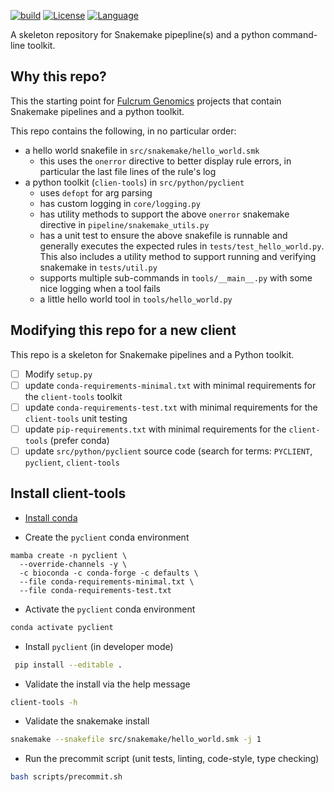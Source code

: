 [![build](https://github.com/fulcrumgenomics/python-snakemake-skeleton/actions/workflows/pythonpackage.yml/badge.svg)](https://github.com/fulcrumgenomics/python-snakemake-skeleton/actions/workflows/pythonpackage.yml)
[![License](https://img.shields.io/badge/license-MIT-blue.svg)](https://github.com/fulcrumgenomics/fgbio/blob/main/LICENSE)
[![Language](https://img.shields.io/badge/python-3.6.10-brightgreen)](https://www.python.org/downloads/release/python-3610/)

A skeleton repository for Snakemake pipepline(s) and a python command-line toolkit.

## Why this repo?

This the starting point for [Fulcrum Genomics][fulcrum-genomics-link] projects that contain Snakemake pipelines
and a python toolkit.

This repo contains the following, in no particular order:

- a hello world snakefile in `src/snakemake/hello_world.smk`
  - this uses the `onerror` directive to better display rule errors, in particular the last file
    lines of the rule's log
- a python toolkit (`clien-tools`) in `src/python/pyclient`
  - uses `defopt` for arg parsing
  - has custom logging in `core/logging.py`
  - has utility methods to support the above `onerror` snakemake directive in `pipeline/snakemake_utils.py`
  - has a unit test to ensure the above snakefile is runnable and generally executes the expected rules in `tests/test_hello_world.py`.
    This also includes a utility method to support running and verifying snakemake in `tests/util.py`
  - supports multiple sub-commands in `tools/__main__.py` with some nice logging when a tool fails
  - a little hello world tool in `tools/hello_world.py`

## Modifying this repo for a new client

This repo is a skeleton for Snakemake pipelines and a Python toolkit.

- [ ] Modify `setup.py`
- [ ] update `conda-requirements-minimal.txt` with minimal requirements for the `client-tools` toolkit
- [ ] update `conda-requirements-test.txt` with minimal requirements for the `client-tools` unit testing
- [ ] update `pip-requirements.txt` with minimal requirements for the `client-tools` (prefer conda)
- [ ] update `src/python/pyclient` source code (search for terms: `PYCLIENT`, `pyclient`, `client-tools`

## Install client-tools

- [Install conda][conda-link]


- Create the `pyclient` conda environment


```console
mamba create -n pyclient \
  --override-channels -y \
  -c bioconda -c conda-forge -c defaults \
  --file conda-requirements-minimal.txt \
  --file conda-requirements-test.txt
```

- Activate the `pyclient` conda environment

```bash
conda activate pyclient
```

- Install `pyclient` (in developer mode)

```bash
 pip install --editable .
```

- Validate the install via the help message

```bash
client-tools -h
```

- Validate the snakemake install

```bash
snakemake --snakefile src/snakemake/hello_world.smk -j 1
```

- Run the precommit script (unit tests, linting, code-style, type checking)

```bash
bash scripts/precommit.sh
```

[fulcrum-genomics-link]: https://www.fulcrumgenomics.com
[conda-link]: https://docs.conda.io/projects/conda/en/latest/user-guide/install/

